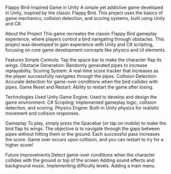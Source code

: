 Flappy Bird-Inspired Game in Unity
A simple yet addictive game developed in Unity, inspired by the classic Flappy Bird. This project uses the basics of game mechanics, collision detection, and scoring systems, built using Unity and C#.

About the Project
This game recreates the classic Flappy Bird gameplay experience, where players control a bird navigating through obstacles. This project was developed to gain experience with Unity and C# scripting, focusing on core game development concepts like physics and UI elements.

Features
Simple Controls: Tap the space bar to make the character flap its wings.
Obstacle Generation: Randomly generated pipes to increase replayability.
Scoring System: A real-time score tracker that increases as the player successfully navigates through the pipes.
Collision Detection: Accurate detection for game-over conditions when the bird collides with pipes.
Game Reset and Restart: Ability to restart the game after losing.

Technologies Used
Unity Game Engine: Used to develop and design the game environment.
C# Scripting: Implemented gameplay logic, collision detection, and scoring.
Physics Engine: Built-in Unity physics for realistic movement and collision responses.

Gameplay
To play, simply press the Spacebar (or tap on mobile) to make the bird flap its wings. The objective is to navigate through the gaps between pipes without hitting them or the ground. Each successful pass increases the score. Game over occurs upon collision, and you can restart to try for a higher score!


Future Improvements
Detect game-over conditions when the character collides with the ground or top of the screen
Adding sound effects and background music.
Implementing difficulty levels.
Adding a main menu.
